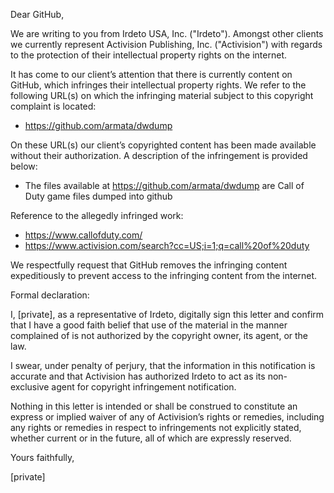 Dear GitHub,

We are writing to you from Irdeto USA, Inc. ("Irdeto"). Amongst other clients we currently represent Activision Publishing, Inc. ("Activision") with regards to the protection of their intellectual property rights on the internet.

It has come to our client’s attention that there is currently content on GitHub, which infringes their intellectual property rights. We refer to the following URL(s) on which the infringing material subject to this copyright complaint is located:

- https://github.com/armata/dwdump

On these URL(s) our client’s copyrighted content has been made available without their authorization. A description of the infringement is provided below:

- The files available at https://github.com/armata/dwdump are Call of Duty game files dumped into github

Reference to the allegedly infringed work:

- https://www.callofduty.com/
- https://www.activision.com/search?cc=US;i=1;q=call%20of%20duty

We respectfully request that GitHub removes the infringing content expeditiously to prevent access to the infringing content from the internet.

Formal declaration:

I, [private], as a representative of Irdeto, digitally sign this letter and confirm that I have a good faith belief that use of the material in the manner complained of is not authorized by the copyright owner, its agent, or the law.

I swear, under penalty of perjury, that the information in this notification is accurate and that Activision has authorized Irdeto to act as its non-exclusive agent for copyright infringement notification.

Nothing in this letter is intended or shall be construed to constitute an express or implied waiver of any of Activision’s rights or remedies, including any rights or remedies in respect to infringements not explicitly stated, whether current or in the future, all of which are expressly reserved.

Yours faithfully,

[private]

